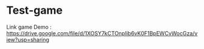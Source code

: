 # Test-game
Link game Demo : https://drive.google.com/file/d/1XOSY7kCTOnpIib6vK0F1BpEWCvWocGza/view?usp=sharing
